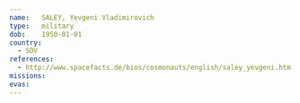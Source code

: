 ```yaml
---
name:	SALEY, Yevgeni Vladimirovich 
type:	military
dob:	1950-01-01
country:
  - SOV
references:
  - http://www.spacefacts.de/bios/cosmonauts/english/saley_yevgeni.htm
missions:
evas:
---
```

